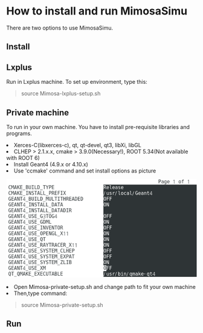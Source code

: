 How to install and run MimosaSimu 
=================================

There are two options to use MimosaSimu. <br>

Install
-------

## Lxplus
Run in Lxplus machine. To set up environment, type this: 
<blockquote>
<p> source Mimosa-lxplus-setup.sh</p>
</blockquote>

## Private machine
To run in your own machine. You have to install pre-requisite libraries and programs. 
<li> Xerces-C(libxerces-c), qt, qt-devel, qt3, libXi, libGL </li>
<li> CLHEP > 2.1.x.x, cmake > 3.9.0(Necessary!), ROOT 5.34(Not available with ROOT 6) </li>
<li> Install Geant4 (4.9.x or 4.10.x) </li> 
<li> Use 'ccmake' command and set install options as picture </li>

![Option](./image/screenshot.png)

<li> Open Mimosa-private-setup.sh and change path to fit your own machine</li>    
<li> Then,type command:</li>
<blockquote>
<p> source Mimosa-private-setup.sh</p>
</blockquote>

Run
---

